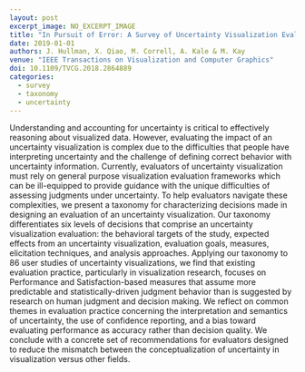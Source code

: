 ```yaml
---
layout: post
excerpt_image: NO_EXCERPT_IMAGE
title: "In Pursuit of Error: A Survey of Uncertainty Visualization Evaluation"
date: 2019-01-01
authors: J. Hullman, X. Qiao, M. Correll, A. Kale & M. Kay
venue: "IEEE Transactions on Visualization and Computer Graphics"
doi: 10.1109/TVCG.2018.2864889
categories:
  - survey
  - taxonomy
  - uncertainty
---
```

Understanding and accounting for uncertainty is critical to effectively reasoning about visualized data. However, evaluating the impact of an uncertainty visualization is complex due to the difficulties that people have interpreting uncertainty and the challenge of defining correct behavior with uncertainty information. Currently, evaluators of uncertainty visualization must rely on general purpose visualization evaluation frameworks which can be ill-equipped to provide guidance with the unique difficulties of assessing judgments under uncertainty. To help evaluators navigate these complexities, we present a taxonomy for characterizing decisions made in designing an evaluation of an uncertainty visualization. Our taxonomy differentiates six levels of decisions that comprise an uncertainty visualization evaluation: the behavioral targets of the study, expected effects from an uncertainty visualization, evaluation goals, measures, elicitation techniques, and analysis approaches. Applying our taxonomy to 86 user studies of uncertainty visualizations, we find that existing evaluation practice, particularly in visualization research, focuses on Performance and Satisfaction-based measures that assume more predictable and statistically-driven judgment behavior than is suggested by research on human judgment and decision making. We reflect on common themes in evaluation practice concerning the interpretation and semantics of uncertainty, the use of confidence reporting, and a bias toward evaluating performance as accuracy rather than decision quality. We conclude with a concrete set of recommendations for evaluators designed to reduce the mismatch between the conceptualization of uncertainty in visualization versus other fields.
